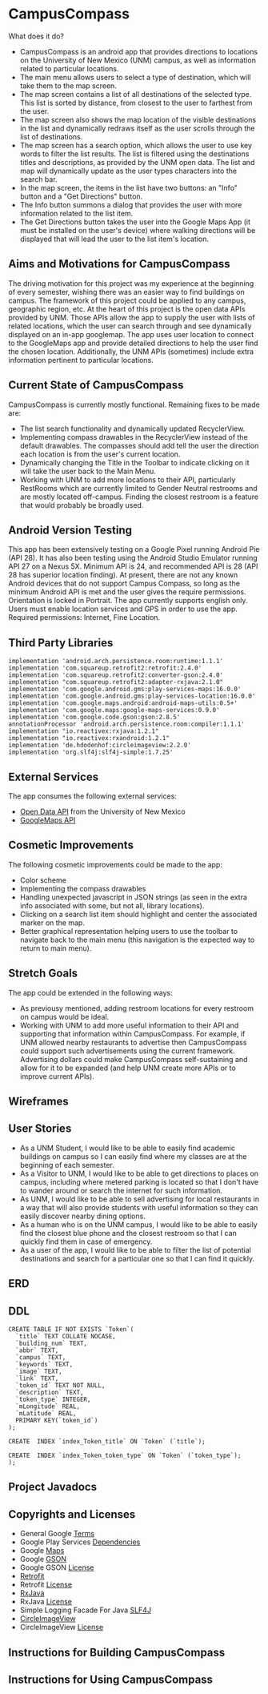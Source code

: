 # CampusCompass
What does it do?
- CampusCompass is an android app that provides directions to locations on the University of New Mexico (UNM) campus, as well as information related to particular locations.
- The main menu allows users to select a type of destination, which will take them to the map screen.
- The map screen contains a list of all destinations of the selected type. This list is sorted by distance, from closest to the user to farthest from the user.
- The map screen also shows the map location of the visible destinations in the list and dynamically redraws itself as the user scrolls through the list of destinations. 
- The map screen has a search option, which allows the user to use key words to filter the list results. The list is filtered using the destinations titles and descriptions, as provided by the UNM open data. The list and map will dynamically update as the user types characters into the search bar.
- In the map screen, the items in the list have two buttons: an "Info" button and a "Get Directions" button.
- The Info button summons a dialog that provides the user with more information related to the list item.
- The Get Directions button takes the user into the Google Maps App (it must be installed on the user's device) where walking directions will be displayed that will lead the user to the list item's location.

## Aims and Motivations for CampusCompass
The driving motivation for this project was my experience at the beginning of every semester, wishing there was an easier way to find buildings on campus. The framework of this project could be applied to any campus, geographic region, etc. At the heart of this project is the open data APIs provided by UNM.  Those APIs allow the app to supply the user with lists of related locations, which the user can search through and see dynamically displayed on an in-app googlemap.  The app uses user location to connect to the GoogleMaps app and provide detailed directions to help the user find the chosen location.  Additionally, the UNM APIs (sometimes) include extra information pertinent to particular locations.


## Current State of CampusCompass
CampusCompass is currently mostly functional.  Remaining fixes to be made are:
- The list search functionality and dynamically updated RecyclerView.
- Implementing compass drawables in the RecyclerView instead of the default drawables. The compasses should add tell the user the direction each location is from the user's current location.
- Dynamically changing the Title in the Toolbar to indicate clicking on it will take the user back to the Main Menu.
- Working with UNM to add more locations to their API, particularly RestRooms which are currently limited to Gender Neutral restrooms and are mostly located off-campus.  Finding the closest restroom is a feature that would probably be broadly used.


## Android Version Testing
This app has been extensively testing on a Google Pixel running Android Pie (API 28).  It has also been testing using the Android Studio Emulator running API 27 on a Nexus 5X.  Minimum API is 24, and recommended API is 28 (API 28 has superior location finding).  At present, there are not any known Android devices that do not support Campus Compass, so long as the minimum Android API is met and the user gives the require permissions. Orientation is locked in Portrait.  The app currently supports english only.  Users must enable location services and GPS in order to use the app.  Required permissions:  Internet, Fine Location.


## Third Party Libraries
```
implementation 'android.arch.persistence.room:runtime:1.1.1'
implementation 'com.squareup.retrofit2:retrofit:2.4.0'
implementation 'com.squareup.retrofit2:converter-gson:2.4.0'
implementation "com.squareup.retrofit2:adapter-rxjava:2.1.0"
implementation 'com.google.android.gms:play-services-maps:16.0.0'
implementation 'com.google.android.gms:play-services-location:16.0.0'
implementation 'com.google.maps.android:android-maps-utils:0.5+'
implementation 'com.google.maps:google-maps-services:0.9.0'
implementation 'com.google.code.gson:gson:2.8.5'
annotationProcessor 'android.arch.persistence.room:compiler:1.1.1'
implementation "io.reactivex:rxjava:1.2.1"
implementation "io.reactivex:rxandroid:1.2.1"
implementation 'de.hdodenhof:circleimageview:2.2.0'
implementation 'org.slf4j:slf4j-simple:1.7.25'
```


## External Services
The app consumes the following external services:
- [Open Data API](http://datastore.unm.edu/locations/) from the University of New Mexico  
- [GoogleMaps API](https://developers.google.com/maps/documentation/)


## Cosmetic Improvements
The following cosmetic improvements could be made to the app:
- Color scheme
- Implementing the compass drawables
- Handling unexpected javascript in JSON strings (as seen in the extra info associated with some, but not all, library locations).
- Clicking on a search list item should highlight and center the associated marker on the map.
- Better graphical representation helping users to use the toolbar to navigate back to the main menu (this navigation is the expected way to return to main menu).


## Stretch Goals
The app could be extended in the following ways:
- As previousy mentioned, adding restroom locations for every restroom on campus would be ideal.
- Working with UNM to add more useful information to their API and supporting that information within CampusCompass. For example, if UNM allowed nearby restaurants to advertise then CampusCompass could support such advertisements using the current framework. Advertising dollars could make CampusCompass self-sustaining and allow for it to be expanded (and help UNM create more APIs or to improve current APIs).


## Wireframes


## User Stories
- As a UNM Student, I would like to be able to easily find academic buildings on campus so I can easily find where my classes are at the beginning of each semester.
- As a Visitor to UNM, I would like to be able to get directions to places on campus, including where metered parking is located so that I don't have to wander around or search the internet for such information.
- As UNM, I would like to be able to sell advertising for local restaurants in a way that will also provide students with useful information so they can easily discover nearby dining options.
- As a human who is on the UNM campus, I would like to be able to easily find the closest blue phone and the closest restroom so that I can quickly find them in case of emergency.
- As a user of the app, I would like to be able to filter the list of potential destinations and search for a particular one so that I can find it quickly.


## ERD


## DDL
```
CREATE TABLE IF NOT EXISTS `Token`(
  `title` TEXT COLLATE NOCASE,
  `building_num` TEXT,
  `abbr` TEXT,
  `campus` TEXT,
  `keywords` TEXT,
  `image` TEXT,
  `link` TEXT,
  `token_id` TEXT NOT NULL,
  `description` TEXT,
  `token_type` INTEGER,
  `mLongitude` REAL,
  `mLatitude` REAL,
  PRIMARY KEY(`token_id`)
);

CREATE  INDEX `index_Token_title` ON `Token` (`title`);

CREATE  INDEX `index_Token_token_type` ON `Token` (`token_type`);
);
```

## Project Javadocs


## Copyrights and Licenses
- General Google [Terms](https://developers.google.com/terms/site-policies)
- Google Play Services [Dependencies](https://developers.google.com/android/guides/setup)
- Google [Maps](https://developers.google.com/maps/documentation/android-sdk/intro)
- Google [GSON](https://github.com/google/gson)
- Google GSON [License](https://github.com/google/gson/blob/master/LICENSE)
- [Retrofit](https://square.github.io/retrofit/)
- Retrofit [License](http://www.apache.org/licenses/LICENSE-2.0)
- [RxJava](https://github.com/ReactiveX/RxJava)
- RxJava [License](https://github.com/ReactiveX/RxJava/blob/2.x/LICENSE)
- Simple Logging Facade For Java [SLF4J](https://www.slf4j.org/license.html)
- [CircleImageView](https://github.com/hdodenhof/CircleImageView)
- CircleImageView [License](https://github.com/hdodenhof/CircleImageView/blob/master/LICENSE.txt)


## Instructions for Building CampusCompass


## Instructions for Using CampusCompass

